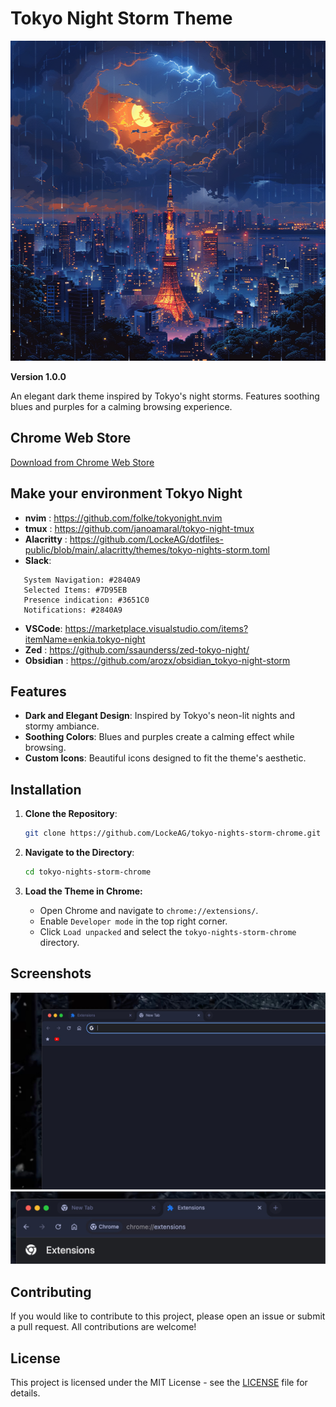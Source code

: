# Tokyo Night Storm Theme

<p align="center">
<img src="https://github.com/LockeAG/tokyo-nights-storm-chrome/blob/main/icon512.png" alt="Tokyo Night Storm Theme" width="512" height="512" />
</p>

**Version 1.0.0**

An elegant dark theme inspired by Tokyo's night storms. Features soothing blues and purples for a calming browsing experience.

## Chrome Web Store

[Download from Chrome Web Store](https://chromewebstore.google.com/detail/tokyo-night-storm-theme/pgbjifpikialeahbdendkjioeafbmfkn)

## Make your environment Tokyo Night

- **nvim** : https://github.com/folke/tokyonight.nvim
- **tmux** : https://github.com/janoamaral/tokyo-night-tmux
- **Alacritty** : https://github.com/LockeAG/dotfiles-public/blob/main/.alacritty/themes/tokyo-nights-storm.toml
- **Slack**:

```
   System Navigation: #2840A9
   Selected Items: #7D95EB
   Presence indication: #3651C0
   Notifications: #2840A9
```

- **VSCode**: https://marketplace.visualstudio.com/items?itemName=enkia.tokyo-night
- **Zed** : https://github.com/ssaunderss/zed-tokyo-night/
- **Obsidian** : https://github.com/arozx/obsidian_tokyo-night-storm

## Features

- **Dark and Elegant Design**: Inspired by Tokyo's neon-lit nights and stormy ambiance.
- **Soothing Colors**: Blues and purples create a calming effect while browsing.
- **Custom Icons**: Beautiful icons designed to fit the theme's aesthetic.

## Installation

1. **Clone the Repository**:
   ```bash
   git clone https://github.com/LockeAG/tokyo-nights-storm-chrome.git
   ```
2. **Navigate to the Directory**:

   ```bash
   cd tokyo-nights-storm-chrome
   ```

3. **Load the Theme in Chrome:**
   - Open Chrome and navigate to `chrome://extensions/`.
   - Enable `Developer mode` in the top right corner.
   - Click `Load unpacked` and select the `tokyo-nights-storm-chrome` directory.

## Screenshots

![Tokyo Night Storm Theme](screenshot.png)
![Tokyo Night Storm Theme](screenshot-2.png)

## Contributing

If you would like to contribute to this project, please open an issue or submit a pull request. All contributions are welcome!

## License

This project is licensed under the MIT License - see the [LICENSE](LICENSE) file for details.
